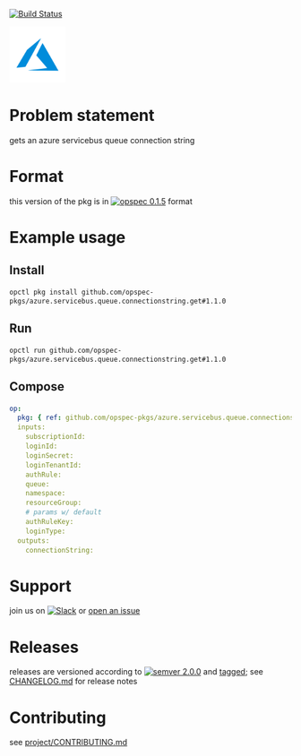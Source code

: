 [![Build Status](https://travis-ci.org/opspec-pkgs/azure.servicebus.queue.connectionstring.get.svg?branch=master)](https://travis-ci.org/opspec-pkgs/azure.servicebus.queue.connectionstring.get)

<img src="icon.svg" alt="icon" height="100px">

# Problem statement

gets an azure servicebus queue connection string

# Format

this version of the pkg is in [![opspec 0.1.5](https://img.shields.io/badge/opspec-0.1.5-brightgreen.svg?colorA=6b6b6b&colorB=fc16be)](https://opspec.io/0.1.5/packages.html) format

# Example usage

## Install

```shell
opctl pkg install github.com/opspec-pkgs/azure.servicebus.queue.connectionstring.get#1.1.0
```

## Run

```
opctl run github.com/opspec-pkgs/azure.servicebus.queue.connectionstring.get#1.1.0
```

## Compose

```yaml
op:
  pkg: { ref: github.com/opspec-pkgs/azure.servicebus.queue.connectionstring.get#1.1.0 }
  inputs:
    subscriptionId:
    loginId:
    loginSecret:
    loginTenantId:
    authRule:
    queue:
    namespace:
    resourceGroup:
    # params w/ default
    authRuleKey:
    loginType:
  outputs:
    connectionString:
```

# Support

join us on
[![Slack](https://opspec-slackin.herokuapp.com/badge.svg)](https://opspec-slackin.herokuapp.com/)
or
[open an issue](https://github.com/opspec-pkgs/azure.servicebus.queue.connectionstring.get/issues)

# Releases

releases are versioned according to
[![semver 2.0.0](https://img.shields.io/badge/semver-2.0.0-brightgreen.svg)](http://semver.org/spec/v2.0.0.html)
and [tagged](https://git-scm.com/book/en/v2/Git-Basics-Tagging); see
[CHANGELOG.md](CHANGELOG.md) for release notes

# Contributing

see
[project/CONTRIBUTING.md](https://github.com/opspec-pkgs/project/blob/master/CONTRIBUTING.md)
